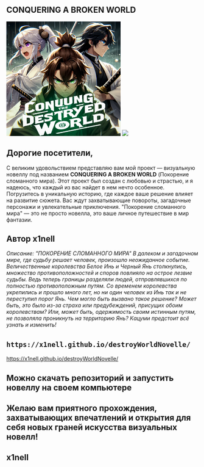 ## **CONQUERING A BROKEN WORLD** 

<p float="left">
  <img src="img/oblojka/1.jpg" width="300" />
  <img src="https://github.com/x1nell/destroyWorldNovelle/assets/123414028/d409b894-f888-44cb-8ad1-396727f2b298" width="300" />
</p>

## Дорогие посетители,
С великим удовольствием представляю вам мой проект — визуальную новеллу под названием **CONQUERING A BROKEN WORLD** (Покорение сломанного мира).
Этот проект был создан с любовью и страстью, и я надеюсь, что каждый из вас найдет в нем нечто особенное.
Погрузитесь в уникальную историю, где каждое ваше решение влияет на развитие сюжета.
Вас ждут захватывающие повороты, загадочные персонажи и увлекательные приключения. "Покорение сломанного мира" — это не просто новелла, это ваше личное путешествие в мир фантазии.
## Автор x1nell
*Описание: "ПОКОРЕНИЕ СЛОМАННОГО МИРА" В далеком и загадочном мире, где судьбу решает человек, произошло неожиданное событие.
Величественные королевства Белое Инь и Черный Янь столкнулись, множество противоположностей и споров повлияло на острое лезвие судьбы. 
Ведь теперь границы разделяли людей, отправлявшихся по полностью противоположным путям.
Со временем королевства укрепились и прошло много лет, но ни один человек из Инь так и не переступил порог Янь.
Чем могло быть вызвано такое решение? Может быть, это было из-за страха или предубеждений, присущих обоим королевствам?
Или, может быть, одержимость своим истинным путям, не позволяла проникнуть на территорию Янь? Кацуми предстоит всё узнать и изменить!*
## `https://x1nell.github.io/destroyWorldNovelle/`
https://x1nell.github.io/destroyWorldNovelle/
## Можно скачать репозиторий и запустить новеллу на своем компьютере
## Желаю вам приятного прохождения, захватывающих впечатлений и открытия для себя новых граней искусства визуальных новелл!
## x1nell
